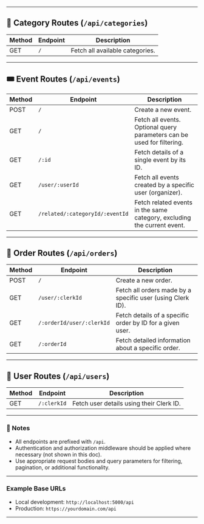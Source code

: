 

---

## 📂 Category Routes (`/api/categories`)

| Method | Endpoint         | Description                   |
|--------|------------------|-------------------------------|
| GET    | `/`              | Fetch all available categories. |

---

## 🎟️ Event Routes (`/api/events`)

| Method | Endpoint                                | Description                                                                 |
|--------|-----------------------------------------|-----------------------------------------------------------------------------|
| POST   | `/`                                     | Create a new event.                                                         |
| GET    | `/`                                     | Fetch all events. Optional query parameters can be used for filtering.     |
| GET    | `/:id`                                  | Fetch details of a single event by its ID.                                 |
| GET    | `/user/:userId`                         | Fetch all events created by a specific user (organizer).                   |
| GET    | `/related/:categoryId/:eventId`         | Fetch related events in the same category, excluding the current event.    |

---

## 🛒 Order Routes (`/api/orders`)

| Method | Endpoint                                  | Description                                                                 |
|--------|-------------------------------------------|-----------------------------------------------------------------------------|
| POST   | `/`                                       | Create a new order.                                                         |
| GET    | `/user/:clerkId`                          | Fetch all orders made by a specific user (using Clerk ID).                 |
| GET    | `/:orderId/user/:clerkId`                 | Fetch details of a specific order by ID for a given user.                  |
| GET    | `/:orderId`                               | Fetch detailed information about a specific order.                         |

---

## 👤 User Routes (`/api/users`)

| Method | Endpoint           | Description                                  |
|--------|--------------------|----------------------------------------------|
| GET    | `/:clerkId`        | Fetch user details using their Clerk ID.    |

---

### 📝 Notes
- All endpoints are prefixed with `/api`.
- Authentication and authorization middleware should be applied where necessary (not shown in this doc).
- Use appropriate request bodies and query parameters for filtering, pagination, or additional functionality.

---

### Example Base URLs
- Local development: `http://localhost:5000/api`
- Production: `https://yourdomain.com/api`

---


